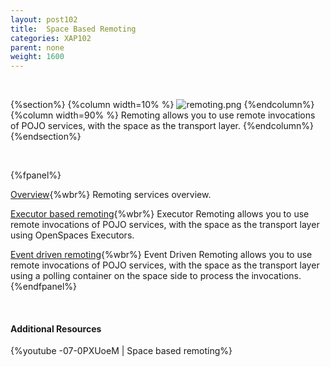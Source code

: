 ```yaml
---
layout: post102
title:  Space Based Remoting
categories: XAP102
parent: none
weight: 1600
---
```


<br>

{%section%}
{%column width=10% %}
![remoting.png](/attachment_files/subject/remoting.png)
{%endcolumn%}
{%column width=90% %}
Remoting allows you to use remote invocations of POJO services, with the space as the transport layer.
{%endcolumn%}
{%endsection%}

<br>

{%fpanel%}

[Overview](./space-based-remoting.html){%wbr%}
Remoting services overview.

[Executor based remoting](./executor-based-remoting.html){%wbr%}
Executor Remoting allows you to use remote invocations of POJO services, with the space as the transport layer using OpenSpaces Executors.


[Event driven remoting](./event-driven-remoting.html){%wbr%}
Event Driven Remoting allows you to use remote invocations of POJO services, with the space as the transport layer using a polling container on the space side to process the invocations.
{%endfpanel%}


<br>

#### Additional Resources
{%youtube -07-0PXUoeM | Space based remoting%}

